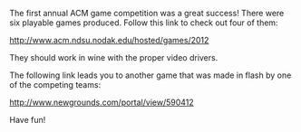 The first annual ACM game competition was a great success! There were six playable games produced. Follow this link to check out four of them:

<a href="http://www.acm.ndsu.nodak.edu/hosted/games/2012/">http://www.acm.ndsu.nodak.edu/hosted/games/2012</a>

They should work in wine with the proper video drivers.

The following link leads you to another game that was made in flash by one of the competing teams:

<a href="http://www.newgrounds.com/portal/view/590412">http://www.newgrounds.com/portal/view/590412</a>


Have fun!